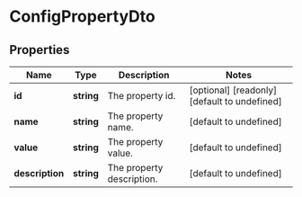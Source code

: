 # ConfigPropertyDto

## Properties
| Name | Type | Description | Notes |
| ------------ | ------------- | ------------- | ------------- |
| **id** | **string** | The property id. | [optional] [readonly] [default to undefined] |
| **name** | **string** | The property name. | [default to undefined] |
| **value** | **string** | The property value. | [default to undefined] |
| **description** | **string** | The property description. | [default to undefined] |

